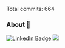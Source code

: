 
Total commits: 664
<!--
**hminle/hminle** is a ✨ _special_ ✨ repository because its `README.md` (this file) appears on your GitHub profile.


Here are some ideas to get you started:

- 🔭 I’m currently working on ...
- 🌱 I’m currently learning ...
- 👯 I’m looking to collaborate on ...
- 🤔 I’m looking for help with ...
- 💬 Ask me about ...
- 📫 How to reach me: ...
- 😄 Pronouns: ...
- ⚡ Fun fact: ...
-->

### About 👋

<div id="header" align="left">
  <div id="badges">
  <a href="https://www.linkedin.com/in/hminle">
    <img src="https://img.shields.io/badge/LinkedIn-blue?style=for-the-badge&logo=linkedin&logoColor=white" alt="LinkedIn Badge"/>
  </a>
  <a href="https://hminle.com">
    <img src="https://img.shields.io/website?style=for-the-badge&url=https%3A%2F%2Fhminle.com"/>
    </a>
</div>
</div>

<!-- [![Hminle's GitHub stats](https://github-readme-stats.vercel.app/api?username=hminle)](https://github.com/anuraghazra/github-readme-stats) -->
<!--
![hminle's Stats](https://github-readme-stats.vercel.app/api?username=hminle&theme=monokai&show_icons=true&hide_border=false&count_private=true)

![hminle's Streak](https://github-readme-streak-stats.herokuapp.com/?user=hminle&theme=monokai&hide_border=false)

![hminle's Top Languages](https://github-readme-stats.vercel.app/api/top-langs/?username=hminle&theme=monokai&show_icons=true&hide_border=false&layout=compact) -->

